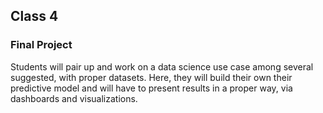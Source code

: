 ## Class 4
### Final Project  

Students will pair up and work on a data science use case among several suggested, with proper datasets. Here, they will build their own their predictive model and will have to present results in a proper way, via dashboards and visualizations. 


